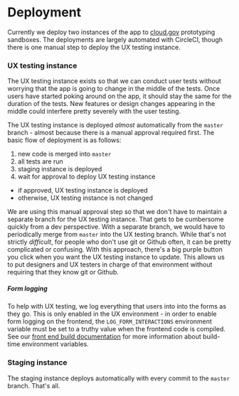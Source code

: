 # Deployment

Currently we deploy two instances of the app to [cloud.gov](cloud.gov)
prototyping sandboxes.  The deployments are largely automated with
CircleCI, though there is one manual step to deploy the UX testing
instance.

### UX testing instance

The UX testing instance exists so that we can conduct user tests without
worrying that the app is going to change in the middle of the tests.  Once
users have started poking around on the app, it should stay the same for
the duration of the tests.  New features or design changes appearing in the
middle could interfere pretty severely with the user testing.

The UX testing instance is deployed *almost* automatically from the
`master` branch - almost because there is a manual approval required
first.  The basic flow of deployment is as follows:

1. new code is merged into `master`
2. all tests are run
3. staging instance is deployed
4. wait for approval to deploy UX testing instance
  - if approved, UX testing instance is deployed
  - otherwise, UX testing instance is not changed

We are using this manual approval step so that we don't have to maintain a
separate branch for the UX testing instance.  That gets to be cumbersome
quickly from a dev perspective.  With a separate branch, we would have to
periodically merge from `master` into the UX testing branch.  While that's
not strictly *difficult*, for people who don't use git or Github often, it
can be pretty complicated or confusing.  With this approach, there's a big
purple button you click when you want the UX testing instance to update.
This allows us to put designers and UX testers in charge of that environment
without requiring that they know git or Github.

##### Form logging

To help with UX testing, we log everything that users into into the forms
as they go.  This is only enabled in the UX environment - in order to enable
form logging on the frontend, the `LOG_FORM_INTERACTIONS` environment
variable must be set to a truthy value when the frontend code is compiled.
See our [front end build documentation](frontend-build.md) for more information
about build-time environment variables.

### Staging instance

The staging instance deploys automatically with every commit to the `master`
branch.  That's all.
